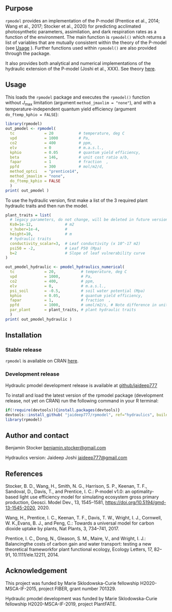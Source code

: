 
## Purpose

`rpmodel` provides an implementation of the P-model (Prentice et al., 2014; Wang et al., 2017; Stocker et al., 2020) for predicting acclimated photosynthetic parameters, assimilation, and dark respiration rates as a function of the environment. The main function is `rpmodel()` which returns a list of variables that are mutually consistent within the theory of the P-model (see [Usage](./articles/usage.html) ). Further functions used within `rpmodel()` are also provided through the package.

It also provides both analytical and numerical implementations of the hydraulic extension of the P-model (Joshi et al., XXX). See theory [here](https://rpubs.com/jaideep777/pmodel_hydraulics). 

## Usage

This loads the `rpmodel` package and executes the `rpmodel()` function without $J_{\text{max}}$ limitation (argument `method_jmaxlim = "none"`), and with a temperature-independent quantum yield efficiency (argument `do_ftemp_kphio = FALSE`):
```r
library(rpmodel)
out_pmodel <- rpmodel( 
  tc             = 20           # temperature, deg C
  vpd            = 1000         # Pa,
  co2            = 400          # ppm,
  elv            = 0            # m.a.s.l.,
  kphio          = 0.05         # quantum yield efficiency,
  beta           = 146,         # unit cost ratio a/b,
  fapar          = 1            # fraction  ,
  ppfd           = 300          # mol/m2/d,
  method_optci   = "prentice14",
  method_jmaxlim = "none",
  do_ftemp_kphio = FALSE 
  )
print( out_pmodel )
```

To use the hydraulic version, first make a list of the 3 required plant hydraulic traits and then run the model.


```r
plant_traits = list(
  # legacy parameters, do not change, will be deleted in future versions
  Ks0=1e-12,              # m2 
  v_huber=1e-4,           #	
  height=10,              # m
  # hydraulic traits
  conductivity_scalar=3,  # Leaf conductivity (x 10^-17 m2) 
  psi50 = -2,             # Leaf P50 (Mpa)
  b=2                     # Slope of leaf vulnerability curve 
)

out_pmodel_hydraulic <- pmodel_hydraulics_numerical( 
  tc             = 20,           # temperature, deg C
  vpd            = 1000,         # Pa,
  co2            = 400,          # ppm,
  elv            = 0,            # m.a.s.l.,
  psi_soil       = -0.5,         # soil water potential (Mpa) 
  kphio          = 0.05,         # quantum yield efficiency,
  fapar          = 1,            # fraction  ,
  ppfd           = 1000,         # umol/m2/s, # Note difference in units compared to classic model
  par_plant      = plant_traits, # plant hydraulic traits
  )
print( out_pmodel_hydraulic )
```

## Installation

### Stable release
`rpmodel` is available on CRAN [here](https://CRAN.R-project.org/package=rpmodel).

### Development release

Hydraulic pmodel development release is available at [github/jaideep777](https://github.com/jaideep777/rpmodel)

To install and load the latest version of the rpmodel package (development release, not yet on CRAN) run the following command in your R terminal: 
```r
if(!require(devtools)){install.packages(devtools)}
devtools::install_github( "jaideep777/rpmodel", ref="hydraulics", build_vignettes = TRUE )
library(rpmodel)
```

## Author and contact

Benjamin Stocker
benjamin.stocker@gmail.com

Hydraulics version:
Jaideep Joshi
jaideep777@gmail.com

## References

Stocker, B. D., Wang, H., Smith, N. G., Harrison, S. P., Keenan, T. F., Sandoval, D., Davis, T., and Prentice, I. C.: P-model v1.0: an optimality-based light use efficiency model for simulating ecosystem gross primary production, Geosci. Model Dev., 13, 1545–1581, https://doi.org/10.5194/gmd-13-1545-2020, 2020.

Wang, H., Prentice, I. C., Keenan, T. F., Davis, T. W., Wright, I. J., Cornwell, W. K.,Evans, B. J., and Peng, C.:  Towards a universal model for carbon dioxide uptake by plants, Nat Plants, 3, 734–741, 2017.

Prentice,  I. C.,  Dong,  N.,  Gleason,  S. M.,  Maire,  V.,  and Wright,  I. J.:  Balancingthe costs of carbon gain and water transport:  testing a new theoretical frameworkfor  plant  functional  ecology, Ecology  Letters,  17,  82–91, 10.1111/ele.12211, 2014.

## Acknowledgement

This project was funded by Marie Sklodowska-Curie fellowship H2020-MSCA-IF-2015, project FIBER, grant number 701329.

Hydraulic pmodel development was funded by Marie Sklodowska-Curie fellowship H2020-MSCA-IF-2019, project PlantFATE.


